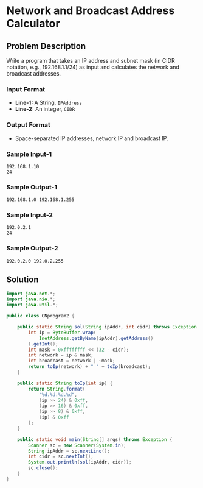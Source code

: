 # Network and Broadcast Address Calculator

## Problem Description

Write a program that takes an IP address and subnet mask (in CIDR notation, e.g., 192.168.1.1/24) as input and calculates the network and broadcast addresses.

### Input Format
- **Line-1:** A String, `IPAddress`
- **Line-2:** An integer, `CIDR`

### Output Format
- Space-separated IP addresses, network IP and broadcast IP.

### Sample Input-1
```
192.168.1.10
24
```

### Sample Output-1
```
192.168.1.0 192.168.1.255
```

### Sample Input-2
```
192.0.2.1
24
```

### Sample Output-2
```
192.0.2.0 192.0.2.255
```

## Solution

```java
import java.net.*;
import java.nio.*;
import java.util.*;

public class CNprogram2 {

    public static String sol(String ipAddr, int cidr) throws Exception {
        int ip = ByteBuffer.wrap(
            InetAddress.getByName(ipAddr).getAddress()
        ).getInt();
        int mask = 0xffffffff << (32 - cidr);
        int network = ip & mask;
        int broadcast = network | ~mask;
        return toIp(network) + " " + toIp(broadcast);
    }

    public static String toIp(int ip) {
        return String.format(
            "%d.%d.%d.%d",
            (ip >> 24) & 0xff,
            (ip >> 16) & 0xff,
            (ip >> 8) & 0xff,
            (ip) & 0xff
        );
    }

    public static void main(String[] args) throws Exception {
        Scanner sc = new Scanner(System.in);
        String ipAddr = sc.nextLine();
        int cidr = sc.nextInt();
        System.out.println(sol(ipAddr, cidr));
        sc.close();
    }
}